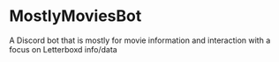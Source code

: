 # MostlyMoviesBot
A Discord bot that is mostly for movie information and interaction with a focus on Letterboxd info/data
